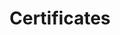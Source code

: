 ---
# An instance of the Accomplishments widget.
# Documentation: https://sourcethemes.com/academic/docs/page-builder/
widget: accomplishments

# Activate this widget? true/false
active: true

# This file represents a page section.
headless: true

# Order that this section appears on the page.
weight: 50

title: Certificates
subtitle:

# Date format
#   Refer to https://sourcethemes.com/academic/docs/customization/#date-format
date_format: Jan 2006

# Accomplishments.
#   Add/remove as many `item` blocks below as you like.
#   `title`, `organization` and `date_start` are the required parameters.
#   Leave other parameters empty if not required.
#   You can begin a multiline `description` using YAML's `|-`.


item:

- certificate_url:
  date_end:
  date_start: "2020-07-01"
  description: ""
  organization: Neuromatch Academy
  organization_url:
  title: Computational Neuroscience
  url: https://www.neuromatchacademy.org/

- certificate_url:
  date_end:
  date_start: 2019-10-01
  description:
  organization: CAMH
  organization_url:
  title: Transcranial magnetic stimulation
  url: http://www.camh.ca/

- certificate_url:
  date_end: 
  date_start: "2020-02-01"
  description: 
  organization: University of Toronto
  organization_url:
  title: University Teaching Fundamentals 
  url: https://tatp.utoronto.ca/

- certificate_url:
  date_end: 
  date_start: 2020-02-01
  description:
  organization: University of Toronto
  organization_url:
  title: Advanced University Teaching 
  url: https://tatp.utoronto.ca/

- certificate_url:
  date_end:
  date_start: 2020-02-01
  description:
  organization: University of Toronto
  organization_url:
  title: Prospective Professors in Training
  url: https://gradstudies.engineering.utoronto.ca/research-degrees/prospective-professors-in-training/

---